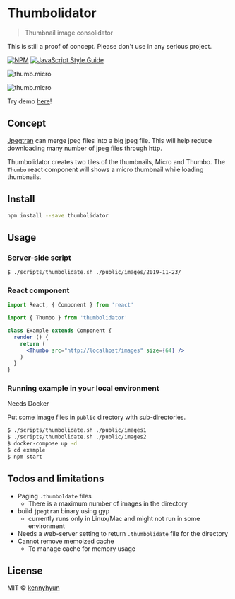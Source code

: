 # Thumbolidator

> Thumbnail image consolidator

This is still a proof of concept. Please don't use in any serious project.

[![NPM](https://img.shields.io/npm/v/thumbolidator.svg)](https://www.npmjs.com/package/thumbolidator) [![JavaScript Style Guide](https://img.shields.io/badge/code_style-standard-brightgreen.svg)](https://standardjs.com)

![thumb.micro](https://kennyhyun.github.io/thumbolidator/images/images1/thumb.micro.jpg)

![thumb.micro](https://kennyhyun.github.io/thumbolidator/images/images2/thumb.micro.jpg)

Try demo [here](https://kennyhyun.github.io/thumbolidator/)!

## Concept

[Jpegtran](https://jpegclub.org/jpegtran/) can merge jpeg files into a big jpeg file. This will help reduce downloading many number of jpeg files through http.

Thumbolidator creates two tiles of the thumbnails, Micro and Thumbo. The `Thumbo` react component will shows a micro thumbnail while loading thumbnails.

## Install

```bash
npm install --save thumbolidator
```

## Usage

### Server-side script

```bash
$ ./scripts/thumbolidate.sh ./public/images/2019-11-23/
```

### React component

```jsx
import React, { Component } from 'react'

import { Thumbo } from 'thumbolidator'

class Example extends Component {
  render () {
    return (
      <Thumbo src="http://localhost/images" size={64} />
    )
  }
}
```

### Running example in your local environment

Needs Docker

Put some image files in `public` directory with sub-directories.

```bash
$ ./scripts/thumbolidate.sh ./public/images1
$ ./scripts/thumbolidate.sh ./public/images2
$ docker-compose up -d
$ cd example
$ npm start
```

## Todos and limitations

- Paging `.thumboldate` files
  - There is a maximum number of images in the directory
- build `jpegtran` binary using gyp
  - currently runs only in Linux/Mac and might not run in some environment
- Needs a web-server setting to return `.thumbolidate` file for the directory
- Cannot remove memoized cache
  - To manage cache for memory usage

## License

MIT © [kennyhyun](https://github.com/kennyhyun)
